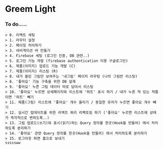 # Greem Light

### To do.....

    > 0. 리액트 세팅
    > 1. 라우터 설정
    > 2. 페이징 처리하기
    > 3. 네비게이션 바 만들기
    > 4. Firebase 세팅 (로그인 인증, DB 관련..)
    > 5. 로그인 기능 개발 (firebase authentication 이용 구글로그인)
    > 6. 제품(이미지) 업로드 기능 개발 (C)
    > 7. 제품(이미지) 리스팅 (R)
    > 8. 내가 올린 그림만 보여주는 '내그림' 페이지 라우팅 (나의 그림만 리스팅)
    > 8. '좋아요' 기능 구축을 위한 DB 설계
    > 9. '좋아요' 누른 그림 데이터 따로 담아서 리스팅
    > 10. '좋아요' 누르면 상세페이지와 리스트에 '하트' 표시 하기 / 내가 누른 적 있는 작품이면 '하트' 빼기
    > 11. 제품(그림) 리스트에 '좋아요' 개수 올리기 / 동일한 유저가 누르면 좋아요 개수 빼기
    > 12. 실시간 업데이트를 위한 리액트 쿼리 리펙토링 하기 ('좋아요' 누르면 리스트에 상태가 즉각적으로 변하도록..)
    > 13. 그림 업로드(쓰기)와 표시(읽기)하는 Query 정의를 한곳(Hook을 만들어) 에서 처리하도록 분리하기
    > 14. '좋아요' 관련 Query 정의를 한곳(Hook을 만들어) 에서 처리하도록 분리하기
    > 15. 로그아웃 하면 홈으로 보내기
    sssssww
